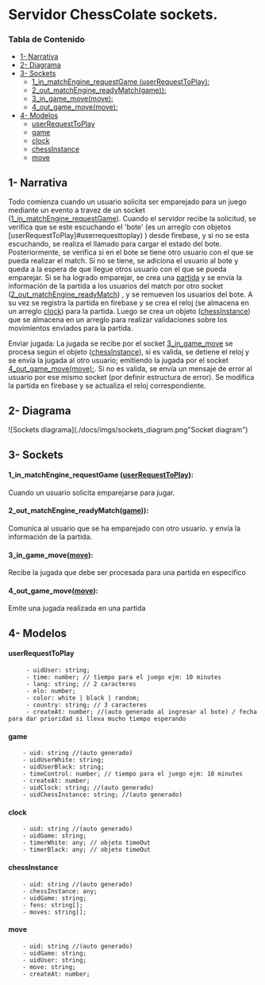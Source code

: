 # Servidor ChessColate sockets.<!-- omit in toc -->

### Tabla de Contenido<!-- omit in toc -->

- [1- Narrativa](#1--narrativa)
- [2- Diagrama](#2--diagrama)
- [3- Sockets](#3--sockets)
    - [1_in_matchEngine_requestGame (userRequestToPlay):](#1_in_matchengine_requestgame-userrequesttoplay)
    - [2_out_matchEngine_readyMatch(game)):](#2_out_matchengine_readymatchgame)
    - [3_in_game_move(move):](#3_in_game_movemove)
    - [4_out_game_move(move):](#4_out_game_movemove)
- [4- Modelos](#4--modelos)
    - [userRequestToPlay](#userrequesttoplay)
    - [game](#game)
    - [clock](#clock)
    - [chessInstance](#chessinstance)
    - [move](#move)



## 1- Narrativa

Todo comienza cuando un usuario solicita ser emparejado para un juego mediante un evento a travez de un socket ([1_in_matchEngine_requestGame](#1_in_matchengine_requestgame-userrequesttoplay)). 
Cuando el servidor recibe la solicitud, se verifica que se este escuchando el 'bote' (es un arreglo con objetos [userRequestToPlay]#userrequesttoplay) ) desde firebase, y si no se esta escuchando, se realiza el llamado para cargar el estado del bote. Posteriormente,
se verifica si en el bote se tiene otro usuario con el que se pueda realizar el match. Si no se tiene, se adiciona el usuario al bote y queda a la espera de que llegue otros usuario con el que se pueda emparejar. Si se ha logrado emparejar, se crea una [partida](#game) y se envía la información de la partida a los  usuarios del match por otro socket ([2_out_matchEngine_readyMatch](#2_out_matchengine_readymatchgame)) , y se remueven los usuarios del bote.
A su vez se registra la partida en firebase y se crea el reloj (se almacena en un arreglo [clock](#clock)) para la partida.
Luego se crea un objeto ([chessInstance](#chessinstance)) que se almacena en un arreglo para realizar validaciones sobre los movimientos enviados para la partida.

Enviar jugada:
La jugada se recibe por el socket [3_in_game_move](#3_in_game_movemove) se procesa según el objeto ([chessInstance](#chessinstance)), si es valida, se detiene el reloj y se envía la jugada al otro usuario; emitiendo la jugada por el socket [4_out_game_move(move):](#4_out_game_movemove). Si no es valida, se envía un mensaje de error al usuario por ese mismo socket (por definir estructura de error).
Se modifica la partida en firebase y se actualiza el reloj correspondiente.

## 2- Diagrama
![Sockets diagrama](./docs/imgs/sockets_diagram.png"Socket diagram")


## 3- Sockets
#### 1_in_matchEngine_requestGame ([userRequestToPlay](#userrequesttoplay)): 
Cuando un usuario solicita emparejarse para jugar.

#### 2_out_matchEngine_readyMatch([game](#game))):
Comunica al usuario que se ha emparejado con otro usuario. y envía la información de la partida.

#### 3_in_game_move([move](#move)):
Recibe la jugada que debe ser procesada para una partida en especifico

#### 4_out_game_move([move](#move)):
Emite una jugada realizada en una partida

## 4- Modelos

#### userRequestToPlay
```
     - uidUser: string;
     - time: number; // tiempo para el juego ejm: 10 minutes
     - lang: string; // 2 caracteres
     - elo: number;
     - color: white | black | random;
     - country: string; // 3 caracteres
     - createAt: number; //(auto generado al ingresar al bote) / fecha para dar prioridad si lleva mucho tiempo esperando
```

#### game 
```
    - uid: string //(auto generado)
    - uidUserWhite: string;
    - uidUserBlack: string;
    - timeControl: number; // tiempo para el juego ejm: 10 minutes
    - createAt: number;
    - uidClock: string; //(auto generado)
    - uidChessInstance: string; //(auto generado)
```

#### clock
```
    - uid: string //(auto generado)
    - uidGame: string;
    - timerWhite: any; // objeto timeOut
    - timerBlack: any; // objeto timeOut
```

#### chessInstance
```
    - uid: string //(auto generado)
    - chessInstance: any;
    - uidGame: string;
    - fens: string[];
    - moves: string[];
```

#### move
```
    - uid: string //(auto generado)
    - uidGame: string;
    - uidUser: string;
    - move: string;
    - createAt: number;
```